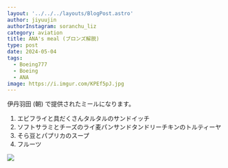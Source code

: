 ```yaml
---
layout: '../../../layouts/BlogPost.astro'
author: jiyuujin
authorInstagram: soranchu_liz
category: aviation
title: ANA's meal (ブロンズ解脱)
type: post
date: 2024-05-04
tags:
  - Boeing777
  - Boeing
  - ANA
image: https://i.imgur.com/KPEf5pJ.jpg
---
```


伊丹羽田 (朝) で提供されたミールになります。

1. エビフライと具だくさんタルタルのサンドイッチ
2. ソフトサラミとチーズのライ麦パンサンドタンドリーチキンのトルティーヤ
3. そら豆とパプリカのスープ
4. フルーツ

![](/assets/img/20240504/kinaishoku.JPG)
